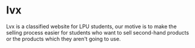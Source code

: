 # lvx
Lvx is a classified website for LPU students, 
our motive is to make the selling process easier for students who want 
to sell second-hand products or the products which they aren't going 
to use. 